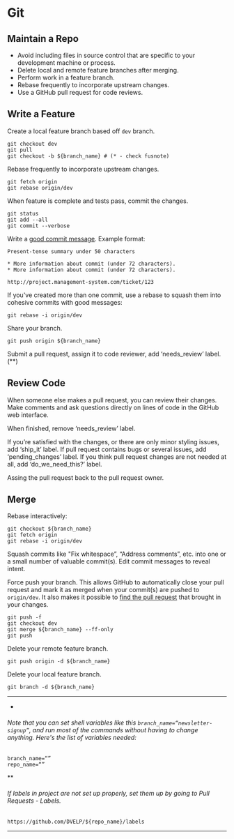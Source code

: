 # Git

## Maintain a Repo

* Avoid including files in source control that are specific to your development machine or process.
* Delete local and remote feature branches after merging.
* Perform work in a feature branch.
* Rebase frequently to incorporate upstream changes.
* Use a GitHub pull request for code reviews.

## Write a Feature

Create a local feature branch based off `dev` branch.

```
git checkout dev
git pull
git checkout -b ${branch_name} # (* - check fusnote)
```

Rebase frequently to incorporate upstream changes.

```
git fetch origin
git rebase origin/dev
```

When feature is complete and tests pass, commit the changes.

```
git status
git add --all
git commit --verbose
```

Write a [good commit message]. Example format:

    Present-tense summary under 50 characters

    * More information about commit (under 72 characters).
    * More information about commit (under 72 characters).

    http://project.management-system.com/ticket/123

If you've created more than one commit, use a rebase to squash them into cohesive commits with good messages:

    git rebase -i origin/dev

Share your branch.

    git push origin ${branch_name}

Submit a pull request, assign it to code reviewer, add ‘needs_review’ label. (**)

[good commit message]: http://tbaggery.com/2008/04/19/a-note-about-git-commit-messages.html

## Review Code

When someone else makes a pull request, you can review their changes.
Make comments and ask questions directly on lines of code in the GitHub web interface.

When finished, remove ‘needs_review’ label.

If you’re satisfied with the changes, or there are only minor styling issues, add ‘ship_it’ label. 
If pull request contains bugs or several issues, add ‘pending_changes’ label.
If you think pull request changes are not needed at all, add ‘do_we_need_this?’ label.

Assing the pull request back to the pull request owner.

## Merge

Rebase interactively:

```
git checkout ${branch_name}
git fetch origin
git rebase -i origin/dev
```
Squash commits like "Fix whitespace”, “Address comments”, etc. into one or a small number of valuable commit(s). Edit commit messages to reveal intent.

Force push your branch. This allows GitHub to automatically close your pull request and mark it as merged when your commit(s) are pushed to `origin/dev`. It also makes it possible to [find the pull request] that brought in your changes.

[find the pull request]: http://stackoverflow.com/a/17819027

```
git push -f
git checkout dev
git merge ${branch_name} --ff-only
git push
```

Delete your remote feature branch.

```
git push origin -d ${branch_name}
```

Delete your local feature branch.

```
git branch -d ${branch_name}
```

*****
*
###### Note that you can set shell variables like this `branch_name=“newsletter-signup”`, and run most of the commands without having to change anything. Here's the list of variables needed:

```
branch_name=“”
repo_name=“”
```

**
###### If labels in project are not set up properly, set them up by going to Pull Requests - Labels.
`https://github.com/DVELP/${repo_name}/labels`
*****
